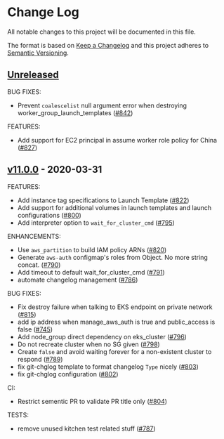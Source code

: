# Change Log

All notable changes to this project will be documented in this file.

The format is based on [Keep a Changelog](http://keepachangelog.com/) and this
project adheres to [Semantic Versioning](http://semver.org/).

<a name="unreleased"></a>
## [Unreleased]
BUG FIXES:
- Prevent `coalescelist` null argument error when destroying worker_group_launch_templates ([#842](https://github.com/terraform-aws-modules/terraform-aws-eks/issues/842))

FEATURES:
- Add support for EC2 principal in assume worker role policy for China ([#827](https://github.com/terraform-aws-modules/terraform-aws-eks/issues/827))


<a name="v11.0.0"></a>
## [v11.0.0] - 2020-03-31
FEATURES:
- Add instance tag specifications to Launch Template ([#822](https://github.com/terraform-aws-modules/terraform-aws-eks/issues/822))
- Add support for additional volumes in launch templates and launch configurations ([#800](https://github.com/terraform-aws-modules/terraform-aws-eks/issues/800))
- Add interpreter option to `wait_for_cluster_cmd` ([#795](https://github.com/terraform-aws-modules/terraform-aws-eks/issues/795))

ENHANCEMENTS:
- Use `aws_partition` to build IAM policy ARNs ([#820](https://github.com/terraform-aws-modules/terraform-aws-eks/issues/820))
- Generate `aws-auth` configmap's roles from Object. No more string concat. ([#790](https://github.com/terraform-aws-modules/terraform-aws-eks/issues/790))
- Add timeout to default wait_for_cluster_cmd ([#791](https://github.com/terraform-aws-modules/terraform-aws-eks/issues/791))
- automate changelog management ([#786](https://github.com/terraform-aws-modules/terraform-aws-eks/issues/786))

BUG FIXES:
- Fix destroy failure when talking to EKS endpoint on private network ([#815](https://github.com/terraform-aws-modules/terraform-aws-eks/issues/815))
- add ip address when manage_aws_auth is true and public_access is false ([#745](https://github.com/terraform-aws-modules/terraform-aws-eks/issues/745))
- Add node_group direct dependency on eks_cluster ([#796](https://github.com/terraform-aws-modules/terraform-aws-eks/issues/796))
- Do not recreate cluster when no SG given ([#798](https://github.com/terraform-aws-modules/terraform-aws-eks/issues/798))
- Create `false` and avoid waiting forever for a non-existent cluster to respond ([#789](https://github.com/terraform-aws-modules/terraform-aws-eks/issues/789))
- fix git-chglog template to format changelog `Type` nicely ([#803](https://github.com/terraform-aws-modules/terraform-aws-eks/issues/803))
- fix git-chglog configuration ([#802](https://github.com/terraform-aws-modules/terraform-aws-eks/issues/802))

CI:
- Restrict sementic PR to validate PR title only ([#804](https://github.com/terraform-aws-modules/terraform-aws-eks/issues/804))

TESTS:
- remove unused kitchen test related stuff ([#787](https://github.com/terraform-aws-modules/terraform-aws-eks/issues/787))


[Unreleased]: https://github.com/terraform-aws-modules/terraform-aws-eks/compare/v11.0.0...HEAD
[v11.0.0]: https://github.com/terraform-aws-modules/terraform-aws-eks/compare/v10.0.0...v11.0.0
